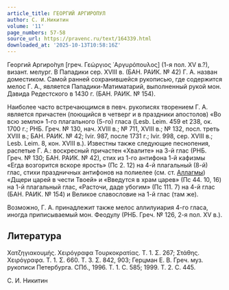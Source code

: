 ```yaml
---
article_title: ГЕОРГИЙ АРГИРОПУЛ
author: С. И.Никитин
volume: '11'
page_numbers: 57-58
source_url: https://pravenc.ru/text/164339.html
downloaded_at: '2025-10-13T10:58:16Z'
---
```


Георгий Аргиро́пул [греч. Γεώργιος ᾿Αργυρόπουλος] (1-я пол. XV в.?), визант. мелург. В Пападики сер. XVIII в. (БАН. РАИК. № 42) Г. А. назван доместиком. Самой ранней сохранившейся рукописью, где содержится мелос Г. А., является Пападики-Матиматарий, выполненный рукой мон. Давида Редестского в 1430 г. (БАН. РАИК. № 154).

Наиболее часто встречающимся в певч. рукописях творением Г. А. является причастен (поющийся в четверг и в праздники апостолов) «Во всю землю» 1-го плагального (5-го) гласа (Lesb. Leim. 459 et 238, ок. 1700 г.; РНБ. Греч. № 130, нач. XVIII в.; № 711, XVIII в.; № 132, посл. треть XVIII в.; БАН. РАИК. № 42; Ivir. 987, после 1731 г.; Ivir. 998, сер. XVIII в.; Lesb. Leim. 8, кон. XVIII в.). Известны также следующие песнопения, распетые Г. А.: воскресный причастен «Хвалите» на 3-й глас (РНБ. Греч. № 130; БАН. РАИК. № 42), стих из 1-го антифона 1-й кафизмы «Егда возгорится вскоре ярость» (Пс 2. 12) на 4-й плагальный (8-й) глас, стихи праздничных антифонов на полиелее (см. ст. [Аллагмы](https://pravenc.ru/text/Аллагмы.html)) «Дщери царей в чести Твоей» и «Введутся в храм царев» (Пс 44. 10, 16) на 1-й плагальный глас, «Расточи, даде убогим» (Пс 111. 7) на 4-й глас (БАН. РАИК. № 154) и Великое славословие на 1-й глас (там же).

Возможно, Г. А. принадлежит также мелос аллилуиария 4-го гласа, иногда приписываемый мон. Феодулу (РНБ. Греч. № 126, 2-я пол. XV в.).

## Литература

Χατζηγιακουμής. Χειρόγραφα Τουρκοκρατίας. Τ. 1. Σ. 267; Στάθης. Χειρόγραφα. Τ. 1. Σ. 660. Τ. 3. Σ. 842, 903; Герцман Е. В. Греч. муз. рукописи Петербурга. СПб., 1996. Т. 1. С. 585; 1999. Т. 2. С. 445.

С. И.  Никитин
